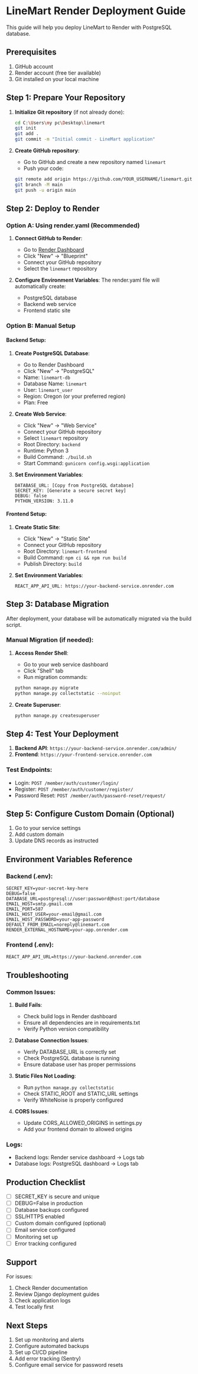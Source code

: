 # LineMart Render Deployment Guide

This guide will help you deploy LineMart to Render with PostgreSQL database.

## Prerequisites

1. GitHub account
2. Render account (free tier available)
3. Git installed on your local machine

## Step 1: Prepare Your Repository

1. **Initialize Git repository** (if not already done):
   ```bash
   cd C:\Users\my pc\Desktop\linemart
   git init
   git add .
   git commit -m "Initial commit - LineMart application"
   ```

2. **Create GitHub repository**:
   - Go to GitHub and create a new repository named `linemart`
   - Push your code:
   ```bash
   git remote add origin https://github.com/YOUR_USERNAME/linemart.git
   git branch -M main
   git push -u origin main
   ```

## Step 2: Deploy to Render

### Option A: Using render.yaml (Recommended)

1. **Connect GitHub to Render**:
   - Go to [Render Dashboard](https://dashboard.render.com)
   - Click "New" → "Blueprint"
   - Connect your GitHub repository
   - Select the `linemart` repository

2. **Configure Environment Variables**:
   The render.yaml file will automatically create:
   - PostgreSQL database
   - Backend web service
   - Frontend static site

### Option B: Manual Setup

#### Backend Setup:

1. **Create PostgreSQL Database**:
   - Go to Render Dashboard
   - Click "New" → "PostgreSQL"
   - Name: `linemart-db`
   - Database Name: `linemart`
   - User: `linemart_user`
   - Region: Oregon (or your preferred region)
   - Plan: Free

2. **Create Web Service**:
   - Click "New" → "Web Service"
   - Connect your GitHub repository
   - Select `linemart` repository
   - Root Directory: `backend`
   - Runtime: Python 3
   - Build Command: `./build.sh`
   - Start Command: `gunicorn config.wsgi:application`

3. **Set Environment Variables**:
   ```
   DATABASE_URL: [Copy from PostgreSQL database]
   SECRET_KEY: [Generate a secure secret key]
   DEBUG: false
   PYTHON_VERSION: 3.11.0
   ```

#### Frontend Setup:

1. **Create Static Site**:
   - Click "New" → "Static Site"
   - Connect your GitHub repository
   - Root Directory: `linemart-frontend`
   - Build Command: `npm ci && npm run build`
   - Publish Directory: `build`

2. **Set Environment Variables**:
   ```
   REACT_APP_API_URL: https://your-backend-service.onrender.com
   ```

## Step 3: Database Migration

After deployment, your database will be automatically migrated via the build script.

### Manual Migration (if needed):

1. **Access Render Shell**:
   - Go to your web service dashboard
   - Click "Shell" tab
   - Run migration commands:
   ```bash
   python manage.py migrate
   python manage.py collectstatic --noinput
   ```

2. **Create Superuser**:
   ```bash
   python manage.py createsuperuser
   ```

## Step 4: Test Your Deployment

1. **Backend API**: `https://your-backend-service.onrender.com/admin/`
2. **Frontend**: `https://your-frontend-service.onrender.com`

### Test Endpoints:
- Login: `POST /member/auth/customer/login/`
- Register: `POST /member/auth/customer/register/`
- Password Reset: `POST /member/auth/password-reset/request/`

## Step 5: Configure Custom Domain (Optional)

1. Go to your service settings
2. Add custom domain
3. Update DNS records as instructed

## Environment Variables Reference

### Backend (.env):
```
SECRET_KEY=your-secret-key-here
DEBUG=false
DATABASE_URL=postgresql://user:password@host:port/database
EMAIL_HOST=smtp.gmail.com
EMAIL_PORT=587
EMAIL_HOST_USER=your-email@gmail.com
EMAIL_HOST_PASSWORD=your-app-password
DEFAULT_FROM_EMAIL=noreply@linemart.com
RENDER_EXTERNAL_HOSTNAME=your-app.onrender.com
```

### Frontend (.env):
```
REACT_APP_API_URL=https://your-backend.onrender.com
```

## Troubleshooting

### Common Issues:

1. **Build Fails**:
   - Check build logs in Render dashboard
   - Ensure all dependencies are in requirements.txt
   - Verify Python version compatibility

2. **Database Connection Issues**:
   - Verify DATABASE_URL is correctly set
   - Check PostgreSQL database is running
   - Ensure database user has proper permissions

3. **Static Files Not Loading**:
   - Run `python manage.py collectstatic`
   - Check STATIC_ROOT and STATIC_URL settings
   - Verify WhiteNoise is properly configured

4. **CORS Issues**:
   - Update CORS_ALLOWED_ORIGINS in settings.py
   - Add your frontend domain to allowed origins

### Logs:
- Backend logs: Render service dashboard → Logs tab
- Database logs: PostgreSQL dashboard → Logs tab

## Production Checklist

- [ ] SECRET_KEY is secure and unique
- [ ] DEBUG=False in production
- [ ] Database backups configured
- [ ] SSL/HTTPS enabled
- [ ] Custom domain configured (optional)
- [ ] Email service configured
- [ ] Monitoring set up
- [ ] Error tracking configured

## Support

For issues:
1. Check Render documentation
2. Review Django deployment guides
3. Check application logs
4. Test locally first

## Next Steps

1. Set up monitoring and alerts
2. Configure automated backups
3. Set up CI/CD pipeline
4. Add error tracking (Sentry)
5. Configure email service for password resets